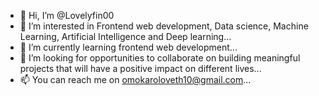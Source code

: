 - 👋 Hi, I’m @Lovelyfin00
- 👀 I’m interested in Frontend web development, Data science, Machine Learning, Artificial Intelligence and Deep learning...
- 🌱 I’m currently learning frontend web development...
- 💞️ I’m looking for opportunities to collaborate on building meaningful projects that will have a positive impact on different lives...
- 📫 You can reach me on omokaroloveth10@gmail.com...

<!---
Lovelyfin00/Lovelyfin00 is a ✨ special ✨ repository because its `README.md` (this file) appears on your GitHub profile.
You can click the Preview link to take a look at your changes.
--->
